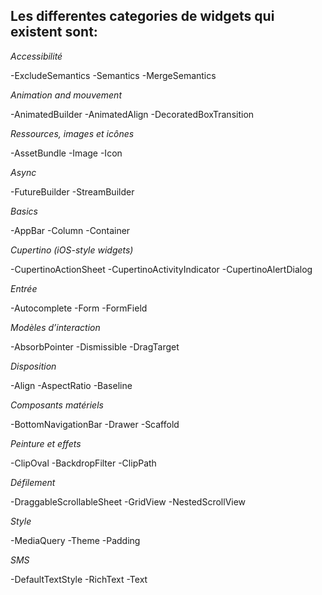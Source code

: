 ## Les differentes categories de widgets qui existent sont:

*Accessibilité*

-ExcludeSemantics
-Semantics
-MergeSemantics

*Animation and mouvement*

-AnimatedBuilder
-AnimatedAlign
-DecoratedBoxTransition

*Ressources, images et icônes*

-AssetBundle
-Image
-Icon

*Async*

-FutureBuilder
-StreamBuilder

*Basics*

-AppBar
-Column
-Container

*Cupertino (iOS-style widgets)*

-CupertinoActionSheet
-CupertinoActivityIndicator
-CupertinoAlertDialog

*Entrée*

-Autocomplete
-Form
-FormField

*Modèles d’interaction*

-AbsorbPointer
-Dismissible
-DragTarget

*Disposition*

-Align
-AspectRatio
-Baseline

*Composants matériels*

-BottomNavigationBar
-Drawer
-Scaffold

*Peinture et effets*

-ClipOval
-BackdropFilter
-ClipPath

*Défilement*

-DraggableScrollableSheet
-GridView
-NestedScrollView

*Style*

-MediaQuery
-Theme
-Padding

*SMS*

-DefaultTextStyle
-RichText
-Text
